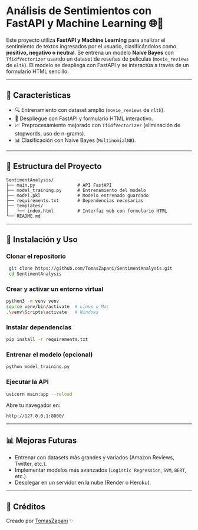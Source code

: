 # Análisis de Sentimientos con FastAPI y Machine Learning 🌐🤖

Este proyecto utiliza **FastAPI y Machine Learning** para analizar el sentimiento de textos ingresados por el usuario, clasificándolos como **positivo, negativo o neutral**. Se entrena un modelo **Naive Bayes** con `TfidfVectorizer` usando un dataset de reseñas de películas (`movie_reviews` de `nltk`). El modelo se despliega con FastAPI y se interactúa a través de un formulario HTML sencillo.

---

## 📌 Características
- 🔍 Entrenamiento con dataset amplio (`movie_reviews` de `nltk`).
- 🚀 Despliegue con FastAPI y formulario HTML interactivo.
- 📈 Preprocesamiento mejorado con `TfidfVectorizer` (eliminación de stopwords, uso de n-grams).
- 📊 Clasificación con Naive Bayes (`MultinomialNB`).

---

## 📂 Estructura del Proyecto
```
SentimentAnalysis/
├── main.py                # API FastAPI
├── model_training.py      # Entrenamiento del modelo
├── model.pkl              # Modelo entrenado guardado
├── requirements.txt       # Dependencias necesarias
├── templates/
│   └── index.html         # Interfaz web con formulario HTML
└── README.md
```

---

## 🚀 Instalación y Uso

### Clonar el repositorio
```bash
 git clone https://github.com/TomasZapani/SentimentAnalysis.git
 cd SentimentAnalysis
```

### Crear y activar un entorno virtual
```bash
python3 -m venv venv
source venv/bin/activate  # Linux o Mac
.\venv\Scripts\activate   # Windows
```

### Instalar dependencias
```bash
pip install -r requirements.txt
```

### Entrenar el modelo (opcional)
```bash
python model_training.py
```

### Ejecutar la API
```bash
uvicorn main:app --reload
```

Abre tu navegador en:
```
http://127.0.0.1:8000/
```

---

## 📊 Mejoras Futuras
- Entrenar con datasets más grandes y variados (Amazon Reviews, Twitter, etc.).
- Implementar modelos más avanzados (`Logistic Regression`, `SVM`, `BERT`, etc.).
- Desplegar en un servidor en la nube (Render o Heroku).

---

## 📌 Créditos
Creado por [TomasZapani](https://github.com/TomasZapani) ✨


